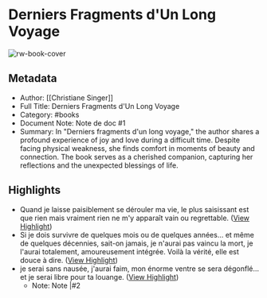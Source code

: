 # Derniers Fragments d'Un Long Voyage

![rw-book-cover](https://readwise-assets.s3.amazonaws.com/media/reader/parsed_document_assets/302304404/rwAW_lE507yqJu_1_ufaA0E0eUfQFWWa-vPjyYtIpCw-cov_JZkQzTz.jpeg)

## Metadata
- Author: [[Christiane Singer]]
- Full Title: Derniers Fragments d'Un Long Voyage
- Category: #books
- Document Note: Note de doc #1
- Summary: In "Derniers fragments d'un long voyage," the author shares a profound experience of joy and love during a difficult time. Despite facing physical weakness, she finds comfort in moments of beauty and connection. The book serves as a cherished companion, capturing her reflections and the unexpected blessings of life.

## Highlights
- Quand je laisse paisiblement se dérouler ma vie, le plus saisissant est que rien mais vraiment rien ne m'y apparaît vain ou regrettable. ([View Highlight](https://read.readwise.io/read/01jtt38qak3329186vscgt8p1m))
- Si je dois survivre de quelques mois ou de quelques années… et même de quelques décennies, sait-on jamais, je n'aurai pas vaincu la mort, je l'aurai totalement, amoureusement intégrée. Voilà la vérité, elle est douce à dire. ([View Highlight](https://read.readwise.io/read/01jtt3399deg0y6vt4pp9y9n3a))
- je serai sans nausée, j'aurai faim, mon énorme ventre se sera dégonflé… et je serai libre pour ta louange. ([View Highlight](https://read.readwise.io/read/01jttxpw6ms9hbn1vm085hd80q))
    - Note: Note |#2
